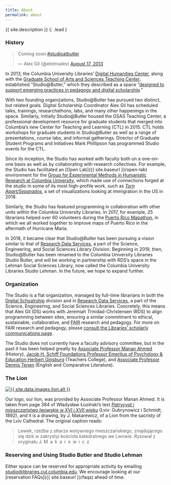 ```yaml
---
title: About
permalink: about
---
```


{{ site.description }}
{: .lead }

### History

<blockquote class="twitter-tweet" data-lang="en">
<p lang="en" dir="ltr">Coming soon <a href="https://twitter.com/hashtag/studioatbutler?src=hash&amp;ref_src=twsrc%5Etfw">#studioatbutler</a></p>
&mdash; Alex Gil (@elotroalex) <a href="https://twitter.com/elotroalex/status/368817038828908546?ref_src=twsrc%5Etfw">August 17, 2013</a>
</blockquote>
<script async src="https://platform.twitter.com/widgets.js" charset="utf-8"></script>

In 2013, the Columbia University Libraries’ [Digital Humanities
Center](http://library.columbia.edu/locations/dhc.html), along
with the [Graduate School of Arts and Sciences Teaching
Center](http://teachingcenter.wikischolars.columbia.edu/), established
“Studio@Butler,” which they described as a space “[designed to support emerging
practices in pedagogy and digital
scholarship](https://library.columbia.edu/news/libraries/2013/2013-9-11_Studio_Butler_Opens.html).” 

With two founding organizations, Studio@Butler has pursued two distinct, but
related goals. Digital Scholarship Coordinator Alex Gil has scheduled talks,
trainings, researchathons, labs, and many other happenings in the space.
Similarly, initially Studio@Butler housed the GSAS Teaching Center, a
professional development resource for graduate students that merged into
Columbia’s new Center for Teaching and Learning (CTL) in 2015. CTL holds
workshops for graduate students in Studio@Butler as well as a range of
presentations, course labs, and informal gatherings.  Director of Graduate
Student Programs and Initiatives Mark Phillipson has programmed Studio events
for the CTL.

Since its inception, the Studio has worked with faculty both on a one-on-one
basis as well as by collaborating with research collectives. For example, the
Studio has facilitated an [Open Lab]({{ site.baseurl }}/open-lab) environment for the 
[Group for Experimental Methods in Humanistic Research at Columbia
University](http://xpmethod.plaintext.in), which made use of connections
forged at the studio in some of its most high-profile work, such as [_Torn
Apart/Separados_](http://xpmethod.plaintext.in/torn-apart/), a set of
visualizations looking at immigration in the US in 2018.

Similarly, the Studio has featured programming in collaboration with other
units within the Columbia University Libraries. In 2017, for example, 25 librarians helped over 60
volunteers during the [Puerto Rico
Mapathon](https://www.nytimes.com/2017/10/02/nyregion/maps-puerto-rico-hurricane-maria.html),
in which we all worked together to improve maps of Puerto Rico in the
aftermath of Hurricane Maria.

In 2018, it became clear that Studio@Butler has been pursuing a vision similar
to that of [Research Data
Services](https://library.columbia.edu/services/research-data-services.html),
a part of the Science, Engineering, and Social Sciences Library Division.
Beginning in 2019, then, Studio@Butler has been renamed to the Columbia University Libraries Studio Butler,
and will be working in partnership with RDS’s space in the Lehman Social
Sciences Library, now called the Columbia University Libraries Studio Lehman. In the future, we hope to
expand further.

### Organization

The Studio is a flat organization, managed by full-time librarians in both the
[Digital
Schoalrship](https://library.columbia.edu/services/digital-scholarship)
division and in [Research Data
Services](https://library.columbia.edu/services/research-data-services.html),
a part of the Science, Engineering, and Social Sciences Libraries.
Concretely, this means that Alex Gil (DS) works with Jeremiah
Trinidad-Christensen (RDS) to align programming between sites, ensuring a
similar commitment to ethical, sustainable, collaborative, and <abbr
title="Findable, Accessible, Interoperable, Reusable" class="initialism">FAIR</abbr> research
and pedagogy. For more on FAIR research and pedagogy, please [consult the Libraries’ scholarly communications
page](https://scholcomm.columbia.edu/research-data.html#FAIRdata).

The Studio does not currently have a faculty advisory committee, but in the
past it has been helped greatly by [Associate Professor Manan
Ahmed](https://history.columbia.edu/faculty/manan-ahmed/) (History), [Jacob H.
Schiff Foundations Professor Emeritus of Psychology & Education Herbert
Ginsburg](https://www.tc.columbia.edu/faculty/hpg4/) (Teachers College), and
[Associate Professor Dennis
Tenen](https://english.columbia.edu/people/profile/453) (English and
Comparative Literature).

### The Lion

<a href="{{ site.data.images.lion.url }}" target="_blank">
<img src="{{ site.data.images.lion.src }}" alt="{{ site.data.images.lion.alt
}}" class="ml-3 p-3 w-25 img-thumbnail float-right">
</a>

Our logo, our lion, was provided by Associate Professor Manan Ahmed. It is
taken from page 384 of Władysław Łoziński’s text [_Patrycyat i mieszczaństwo
lwowskie w XVI i XVII
wieku_](http://primocat.bl.uk/F?func=direct&local_base=ITEMV&doc_number=002273904&con_lng=eng)
(Lviv: Gubrynowicz i Schmidt, 1892), and it is a drawing, by J. Makarewicz, of
a Lion from the sacristy of the Lviv Cathedral.  The original caption reads: 

> Lewek, rzeźba z ołtarza wotywnego mieszczańskiego, znajdującego się dziś w
zakrystyi kościoła katedralnego we Lwowie. Rysował z oryginału J. <span
style="letter-spacing: 0.5em;">Makarewicz</span>

### Reserving and Using Studio Butler and Studio Lehman

Either space can be reserved for appropriate activity by emailing
studio@libraries.cul.columbia.edu. We encourage looking at our [reservation
FAQs]({{ site.baseurl }}/faqs) ahead of time.
